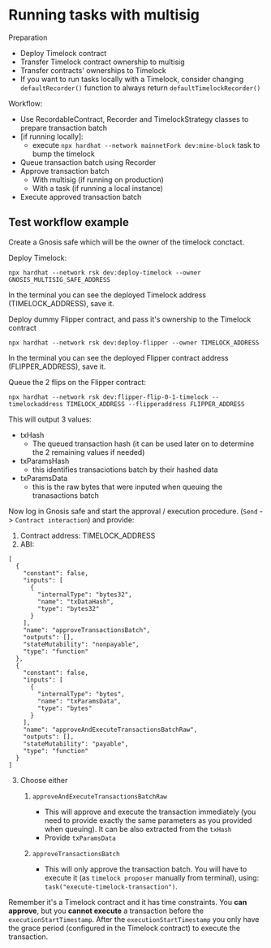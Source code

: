 # Running tasks with multisig

Preparation

- Deploy Timelock contract
- Transfer Timelock contract ownership to multisig
- Transfer contracts' ownerships to Timelock
- If you want to run tasks locally with a Timelock, consider changing `defaultRecorder()` function to always return `defaultTimelockRecorder()`

Workflow:

- Use RecordableContract, Recorder and TimelockStrategy classes to prepare transaction batch
- [if running locally]:
  - execute `npx hardhat --network mainnetFork dev:mine-block` task to bump the timelock
- Queue transaction batch using Recorder
- Approve transaction batch
  - With multisig (if running on production)
  - With a task (if running a local instance)
- Execute approved transaction batch

## Test workflow example

Create a Gnosis safe which will be the owner of the timelock conctact.

Deploy Timelock:

```
npx hardhat --network rsk dev:deploy-timelock --owner GNOSIS_MULTISIG_SAFE_ADDRESS
```

In the terminal you can see the deployed Timelock address (TIMELOCK_ADDRESS), save it.

Deploy dummy Flipper contract, and pass it's ownership to the Timelock contract

```
npx hardhat --network rsk dev:deploy-flipper --owner TIMELOCK_ADDRESS
```

In the terminal you can see the deployed Flipper contract address (FLIPPER_ADDRESS), save it.

Queue the 2 flips on the Flipper contract:

```
npx hardhat --network rsk dev:flipper-flip-0-1-timelock --timelockaddress TIMELOCK_ADDRESS --flipperaddress FLIPPER_ADDRESS
```

This will output 3 values:

- txHash
  - The queued transaction hash (it can be used later on to determine the 2 remaining values if needed)
- txParamsHash
  - this identifies transaciotions batch by their hashed data
- txParamsData
  - this is the raw bytes that were inputed when queuing the tranasactions batch

Now log in Gnosis safe and start the approval / execution procedure. (`Send` -> `Contract interaction`) and provide:

1. Contract address: TIMELOCK_ADDRESS
2. ABI:

```
[
  {
    "constant": false,
    "inputs": [
      {
        "internalType": "bytes32",
        "name": "txDataHash",
        "type": "bytes32"
      }
    ],
    "name": "approveTransactionsBatch",
    "outputs": [],
    "stateMutability": "nonpayable",
    "type": "function"
  },
  {
    "constant": false,
    "inputs": [
      {
        "internalType": "bytes",
        "name": "txParamsData",
        "type": "bytes"
      }
    ],
    "name": "approveAndExecuteTransactionsBatchRaw",
    "outputs": [],
    "stateMutability": "payable",
    "type": "function"
  }
]
```

3. Choose either

   1. `approveAndExecuteTransactionsBatchRaw`

      - This will approve and execute the transaction immediately (you need to provide exactly the same parameters as you provided when queuing). It can be also extracted from the `txHash`
      - Provide `txParamsData`

   2. `approveTransactionsBatch`

      - This will only approve the transaction batch. You will have to execute it (as `timelock proposer` manually from terminal), using: `task("execute-timelock-transaction")`.

Remember it's a Timelock contract and it has time constraints. You **can approve**, but you **cannot execute** a transaction before the `executionStartTimestamp`. After the `executionStartTimestamp` you only have the grace period (configured in the Timelock contract) to execute the transaction.
